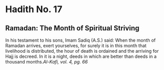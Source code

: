 Hadith No. 17
=============

Ramadan: The Month of Spiritual Striving
----------------------------------------

In his testament to his sons, Imam Sadiq (A.S.) said: When the month of
Ramadan arrives, exert yourselves, for surely it is in this month that
livelihood is distributed, the hour of death is ordained and the
arriving for Hajj is decreed. In it is a night, deeds in which are
better than deeds in a thousand months.*Al-Kafi, vol. 4, pg. 66*


